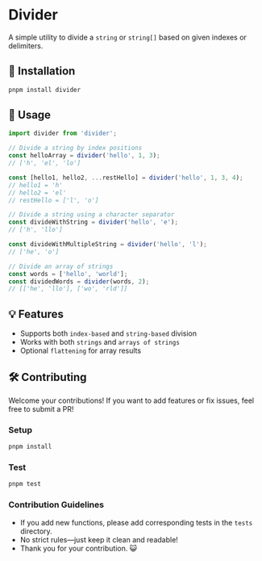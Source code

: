 # Divider

A simple utility to divide a `string` or `string[]` based on given indexes or delimiters.

## 🚀 Installation

```sh
pnpm install divider
```

## 📖 Usage

```ts
import divider from 'divider';

// Divide a string by index positions
const helloArray = divider('hello', 1, 3);
// ['h', 'el', 'lo']

const [hello1, hello2, ...restHello] = divider('hello', 1, 3, 4);
// hello1 = 'h'
// hello2 = 'el'
// restHello = ['l', 'o']

// Divide a string using a character separator
const divideWithString = divider('hello', 'e');
// ['h', 'llo']

const divideWithMultipleString = divider('hello', 'l');
// ['he', 'o']

// Divide an array of strings
const words = ['hello', 'world'];
const dividedWords = divider(words, 2);
// [['he', 'llo'], ['wo', 'rld']]
```

## 💡 Features

- Supports both `index-based` and `string-based` division
- Works with both `strings` and `arrays of strings`
- Optional `flattening` for array results

## 🛠 Contributing

Welcome your contributions! If you want to add features or fix issues, feel free to submit a PR!

### Setup

```sh
pnpm install
```

### Test

```sh
pnpm test
```

### Contribution Guidelines

- If you add new functions, please add corresponding tests in the `tests` directory.
- No strict rules—just keep it clean and readable!
- Thank you for your contribution. 😺
